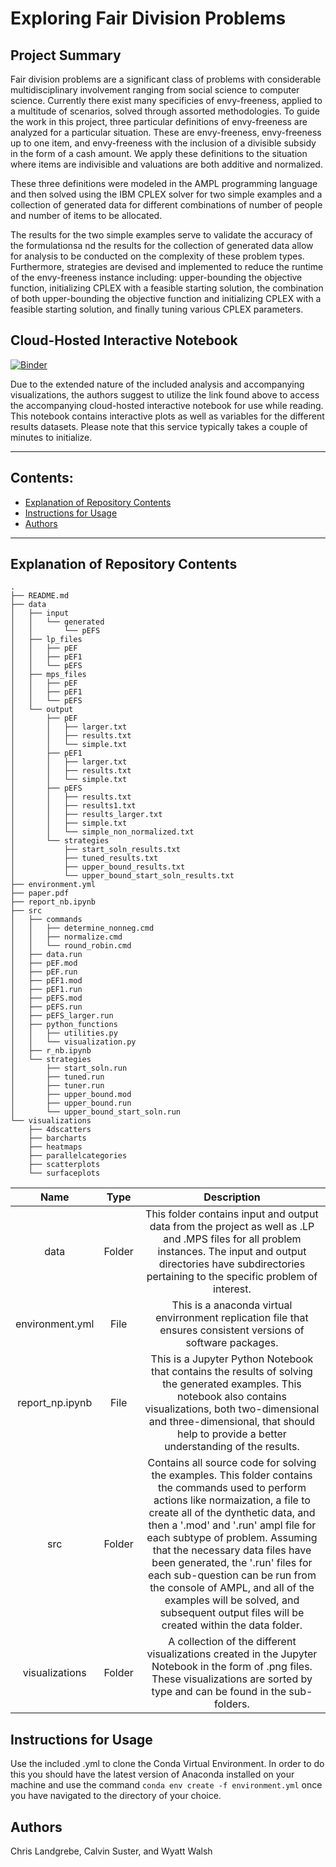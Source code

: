 # Exploring Fair Division Problems
## Project Summary
Fair division problems are a significant class of problems with considerable multidisciplinary involvement ranging from social science to computer science. Currently there exist many specificies of envy-freeness, applied to a multitude of scenarios, solved through assorted methodologies.  To guide the work in this project, three particular  definitions  of  envy-freeness  are  analyzed  for  a  particular  situation.   These  are envy-freeness, envy-freeness up to one item, and envy-freeness with the inclusion of a divisible subsidy in the form of a cash amount.  We apply these definitions to the situation where items are indivisible and valuations are both additive and normalized.  

 These three definitions were modeled in the AMPL programming language and then solved using the IBM CPLEX solver for two simple examples and a collection of generated data for different combinations of number of people and number of items to be allocated. 
 
 The results for the two simple examples serve to validate the accuracy of the formulationsa nd the results for the collection of generated data allow for analysis to be conducted on the complexity  of  these  problem  types.   Furthermore,  strategies  are  devised  and  implemented to reduce the runtime of the envy-freeness instance including:  upper-bounding the objective function, initializing CPLEX with a feasible starting solution, the combination of both upper-bounding the objective function and initializing CPLEX with a feasible starting solution, and finally tuning various CPLEX parameters.

##  Cloud-Hosted Interactive Notebook

[![Binder](https://mybinder.org/badge_logo.svg)](https://bit.ly/3dxaBfS)

Due to the extended nature of the included analysis and accompanying visualizations, the authors suggest to utilize the link found above to access the accompanying cloud-hosted interactive notebook for use while reading.  This notebook contains interactive plots as well as variables for the different results datasets.  Please note that this service typically takes a couple of minutes to initialize.  

--- 
## Contents:
 - [Explanation of Repository Contents](#explanation-of-repository-contents)
 - [Instructions for Usage](#instructions-for-usage)
 - [Authors](#authors)

---
## Explanation of Repository Contents
```
.
├── README.md
├── data
│   ├── input
│   │   └── generated
│   │       └── pEFS
│   ├── lp_files
│   │   ├── pEF
│   │   ├── pEF1
│   │   └── pEFS
│   ├── mps_files
│   │   ├── pEF
│   │   ├── pEF1
│   │   └── pEFS
│   └── output
│       ├── pEF
│       │   ├── larger.txt
│       │   ├── results.txt
│       │   └── simple.txt
│       ├── pEF1
│       │   ├── larger.txt
│       │   ├── results.txt
│       │   └── simple.txt
│       ├── pEFS
│       │   ├── results.txt
│       │   ├── results1.txt
│       │   ├── results_larger.txt
│       │   ├── simple.txt
│       │   └── simple_non_normalized.txt
│       └── strategies
│           ├── start_soln_results.txt
│           ├── tuned_results.txt
│           ├── upper_bound_results.txt
│           └── upper_bound_start_soln_results.txt
├── environment.yml
├── paper.pdf
├── report_nb.ipynb
├── src
│   ├── commands
│   │   ├── determine_nonneg.cmd
│   │   ├── normalize.cmd
│   │   └── round_robin.cmd
│   ├── data.run
│   ├── pEF.mod
│   ├── pEF.run
│   ├── pEF1.mod
│   ├── pEF1.run
│   ├── pEFS.mod
│   ├── pEFS.run
│   ├── pEFS_larger.run
│   ├── python_functions
│   │   ├── utilities.py
│   │   └── visualization.py
│   ├── r_nb.ipynb
│   └── strategies
│       ├── start_soln.run
│       ├── tuned.run
│       ├── tuner.run
│       ├── upper_bound.mod
│       ├── upper_bound.run
│       └── upper_bound_start_soln.run
└── visualizations
    ├── 4dscatters
    ├── barcharts
    ├── heatmaps
    ├── parallelcategories
    ├── scatterplots
    └── surfaceplots

```
|   Name   |   Type   |                                                          Description                                                         |
|:-----------------:|:------------:|:---------------------------------------------------------------------------------------------------------------------------:|
| data      | Folder | This folder contains input and output data from the project as well as .LP and .MPS files for all problem instances. The input and output directories have subdirectories pertaining to the specific problem of interest.  |
| environment.yml   | File       | This is a anaconda virtual envirronment replication file that ensures consistent versions of software packages.|
| report_np.ipynb  | File       | This is a Jupyter Python Notebook that contains the results of solving the generated examples. This notebook also contains visualizations, both two-dimensional and three-dimensional, that should help to provide a better understanding of the results.          |
| src| Folder     | Contains all source code for solving the examples. This folder contains the commands used to perform actions like normaization, a file to create all of the dynthetic data, and then a '.mod' and '.run' ampl file for each subtype of problem. Assuming that the necessary data files have been generated, the '.run' files for each sub-question can be run from the console of AMPL, and all of the examples will be solved, and subsequent output files will be created within the data folder.|
| visualizations| Folder| A collection of the different visualizations created in the Jupyter Notebook in the form of .png files. These visualizations are sorted by type and can be found in the sub-folders. |

## Instructions for Usage

Use the included .yml to clone the Conda Virtual Environment. In order to do this you should have the latest version of Anaconda installed on your machine and use the command `conda env create -f environment.yml` once you have navigated to the directory of your choice. 

## Authors
Chris Landgrebe, Calvin Suster, and Wyatt Walsh 
